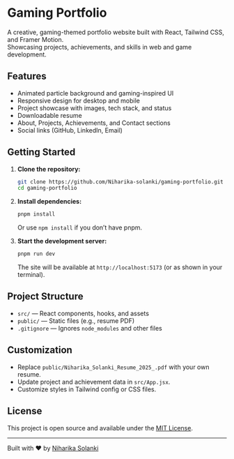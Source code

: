 # Gaming Portfolio

A creative, gaming-themed portfolio website built with React, Tailwind CSS, and Framer Motion.  
Showcasing projects, achievements, and skills in web and game development.

## Features

- Animated particle background and gaming-inspired UI
- Responsive design for desktop and mobile
- Project showcase with images, tech stack, and status
- Downloadable resume
- About, Projects, Achievements, and Contact sections
- Social links (GitHub, LinkedIn, Email)

## Getting Started

1. **Clone the repository:**
   ```bash
   git clone https://github.com/Niharika-solanki/gaming-portfolio.git
   cd gaming-portfolio
   ```

2. **Install dependencies:**
   ```bash
   pnpm install
   ```
   Or use `npm install` if you don’t have pnpm.

3. **Start the development server:**
   ```bash
   pnpm run dev
   ```
   The site will be available at `http://localhost:5173` (or as shown in your terminal).

## Project Structure

- `src/` — React components, hooks, and assets
- `public/` — Static files (e.g., resume PDF)
- `.gitignore` — Ignores `node_modules` and other files

## Customization

- Replace `public/Niharika_Solanki_Resume_2025_.pdf` with your own resume.
- Update project and achievement data in `src/App.jsx`.
- Customize styles in Tailwind config or CSS files.

## License

This project is open source and available under the [MIT License](LICENSE).

---

Built with ❤️ by [Niharika Solanki](https://github.com/Niharika-solanki)
